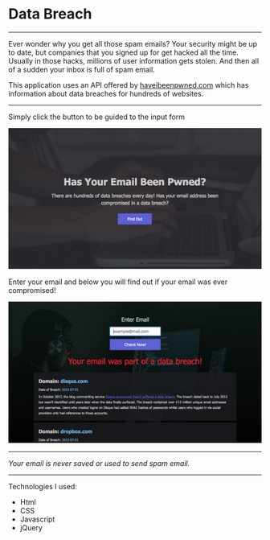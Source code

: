 <h1>Data Breach</h1>

<hr>

<p>Ever wonder why you get all those spam emails? Your security might be up to date, but companies that you signed up for get hacked all the time. Usually in those hacks, millions of user information gets stolen. And then all of a sudden your inbox is full of spam email. </p>

<p>This application uses an API offered by <a href="https://haveibeenpwned.com/">haveibeenpwned.com</a> which has information about data breaches for hundreds of websites.</p>

<hr>

<p>Simply click the button to be guided to the input form</p>

<img src="img2/screenShot1.png">

<p>Enter your email and below you will find out if your email was ever compromised!</p>

<img src="img2/screenShot2.png">

<hr>

<p><em>Your email is never saved or used to send spam email.</em></p>

<hr>

<p>Technologies I used: </p>
<ul>
	<li>Html</li>
	<li>CSS</li>
	<li>Javascript</li>
	<li>jQuery</li>
</ul>